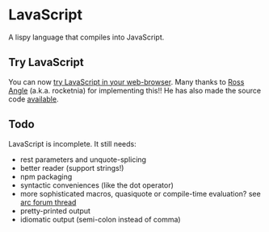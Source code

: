 # LavaScript

A lispy language that compiles into JavaScript.

## Try LavaScript

You can now [try LavaScript in your web-browser](http://rocketnia.kodingen.com/af/try-lava-script/). Many thanks to [Ross Angle](http://www.rocketnia.com/) (a.k.a. rocketnia) for implementing this!! He has also made the source code [available](https://gist.github.com/837840).

## Todo

LavaScript is incomplete. It still needs:

- rest parameters and unquote-splicing
- better reader (support strings!)
- npm packaging
- syntactic conveniences (like the dot operator)
- more sophisticated macros, quasiquote or
  compile-time evaluation? see [arc forum
  thread](http://arclanguage.org/item?id=13740)
- pretty-printed output
- idiomatic output (semi-colon instead of comma)
